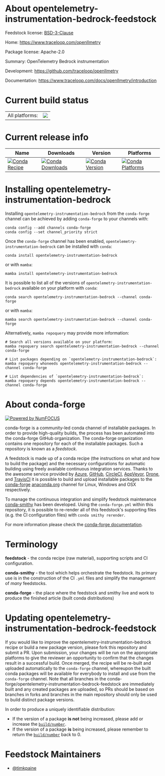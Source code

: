 About opentelemetry-instrumentation-bedrock-feedstock
=====================================================

Feedstock license: [BSD-3-Clause](https://github.com/conda-forge/opentelemetry-instrumentation-bedrock-feedstock/blob/main/LICENSE.txt)

Home: https://www.traceloop.com/openllmetry

Package license: Apache-2.0

Summary: OpenTelemetry Bedrock instrumentation

Development: https://github.com/traceloop/openllmetry

Documentation: https://www.traceloop.com/docs/openllmetry/introduction

Current build status
====================


<table><tr><td>All platforms:</td>
    <td>
      <a href="https://dev.azure.com/conda-forge/feedstock-builds/_build/latest?definitionId=25160&branchName=main">
        <img src="https://dev.azure.com/conda-forge/feedstock-builds/_apis/build/status/opentelemetry-instrumentation-bedrock-feedstock?branchName=main">
      </a>
    </td>
  </tr>
</table>

Current release info
====================

| Name | Downloads | Version | Platforms |
| --- | --- | --- | --- |
| [![Conda Recipe](https://img.shields.io/badge/recipe-opentelemetry--instrumentation--bedrock-green.svg)](https://anaconda.org/conda-forge/opentelemetry-instrumentation-bedrock) | [![Conda Downloads](https://img.shields.io/conda/dn/conda-forge/opentelemetry-instrumentation-bedrock.svg)](https://anaconda.org/conda-forge/opentelemetry-instrumentation-bedrock) | [![Conda Version](https://img.shields.io/conda/vn/conda-forge/opentelemetry-instrumentation-bedrock.svg)](https://anaconda.org/conda-forge/opentelemetry-instrumentation-bedrock) | [![Conda Platforms](https://img.shields.io/conda/pn/conda-forge/opentelemetry-instrumentation-bedrock.svg)](https://anaconda.org/conda-forge/opentelemetry-instrumentation-bedrock) |

Installing opentelemetry-instrumentation-bedrock
================================================

Installing `opentelemetry-instrumentation-bedrock` from the `conda-forge` channel can be achieved by adding `conda-forge` to your channels with:

```
conda config --add channels conda-forge
conda config --set channel_priority strict
```

Once the `conda-forge` channel has been enabled, `opentelemetry-instrumentation-bedrock` can be installed with `conda`:

```
conda install opentelemetry-instrumentation-bedrock
```

or with `mamba`:

```
mamba install opentelemetry-instrumentation-bedrock
```

It is possible to list all of the versions of `opentelemetry-instrumentation-bedrock` available on your platform with `conda`:

```
conda search opentelemetry-instrumentation-bedrock --channel conda-forge
```

or with `mamba`:

```
mamba search opentelemetry-instrumentation-bedrock --channel conda-forge
```

Alternatively, `mamba repoquery` may provide more information:

```
# Search all versions available on your platform:
mamba repoquery search opentelemetry-instrumentation-bedrock --channel conda-forge

# List packages depending on `opentelemetry-instrumentation-bedrock`:
mamba repoquery whoneeds opentelemetry-instrumentation-bedrock --channel conda-forge

# List dependencies of `opentelemetry-instrumentation-bedrock`:
mamba repoquery depends opentelemetry-instrumentation-bedrock --channel conda-forge
```


About conda-forge
=================

[![Powered by
NumFOCUS](https://img.shields.io/badge/powered%20by-NumFOCUS-orange.svg?style=flat&colorA=E1523D&colorB=007D8A)](https://numfocus.org)

conda-forge is a community-led conda channel of installable packages.
In order to provide high-quality builds, the process has been automated into the
conda-forge GitHub organization. The conda-forge organization contains one repository
for each of the installable packages. Such a repository is known as a *feedstock*.

A feedstock is made up of a conda recipe (the instructions on what and how to build
the package) and the necessary configurations for automatic building using freely
available continuous integration services. Thanks to the awesome service provided by
[Azure](https://azure.microsoft.com/en-us/services/devops/), [GitHub](https://github.com/),
[CircleCI](https://circleci.com/), [AppVeyor](https://www.appveyor.com/),
[Drone](https://cloud.drone.io/welcome), and [TravisCI](https://travis-ci.com/)
it is possible to build and upload installable packages to the
[conda-forge](https://anaconda.org/conda-forge) [anaconda.org](https://anaconda.org/)
channel for Linux, Windows and OSX respectively.

To manage the continuous integration and simplify feedstock maintenance
[conda-smithy](https://github.com/conda-forge/conda-smithy) has been developed.
Using the ``conda-forge.yml`` within this repository, it is possible to re-render all of
this feedstock's supporting files (e.g. the CI configuration files) with ``conda smithy rerender``.

For more information please check the [conda-forge documentation](https://conda-forge.org/docs/).

Terminology
===========

**feedstock** - the conda recipe (raw material), supporting scripts and CI configuration.

**conda-smithy** - the tool which helps orchestrate the feedstock.
                   Its primary use is in the construction of the CI ``.yml`` files
                   and simplify the management of *many* feedstocks.

**conda-forge** - the place where the feedstock and smithy live and work to
                  produce the finished article (built conda distributions)


Updating opentelemetry-instrumentation-bedrock-feedstock
========================================================

If you would like to improve the opentelemetry-instrumentation-bedrock recipe or build a new
package version, please fork this repository and submit a PR. Upon submission,
your changes will be run on the appropriate platforms to give the reviewer an
opportunity to confirm that the changes result in a successful build. Once
merged, the recipe will be re-built and uploaded automatically to the
`conda-forge` channel, whereupon the built conda packages will be available for
everybody to install and use from the `conda-forge` channel.
Note that all branches in the conda-forge/opentelemetry-instrumentation-bedrock-feedstock are
immediately built and any created packages are uploaded, so PRs should be based
on branches in forks and branches in the main repository should only be used to
build distinct package versions.

In order to produce a uniquely identifiable distribution:
 * If the version of a package **is not** being increased, please add or increase
   the [``build/number``](https://docs.conda.io/projects/conda-build/en/latest/resources/define-metadata.html#build-number-and-string).
 * If the version of a package **is** being increased, please remember to return
   the [``build/number``](https://docs.conda.io/projects/conda-build/en/latest/resources/define-metadata.html#build-number-and-string)
   back to 0.

Feedstock Maintainers
=====================

* [@timkpaine](https://github.com/timkpaine/)


<!-- dummy commit to enable rerendering -->

